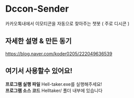 # Dccon-Sender
카카오톡내에서 이모티콘을 자동으로 찾아주는 챗봇 ( 주로 디시콘 )

## 자세한 설명 & 만든 동기
https://blog.naver.com/koder0205/222049636539

## 여기서 사용할수 있어요!
**프로그램 실행 파일** Hell-taker.exe를 실행해주세요!  
**프로그램 소스 코드** Helltaker/ 폴더 내부에 있습니다  
